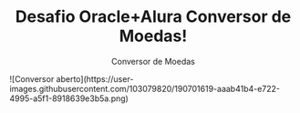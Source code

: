 <h1 align="center"> Desafio Oracle+Alura Conversor de Moedas!</h1>
<p align="center">Conversor de Moedas</p>
![Conversor aberto](https://user-images.githubusercontent.com/103079820/190701619-aaab41b4-e722-4995-a5f1-8918639e3b5a.png)
